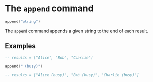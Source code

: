 # The `append` command

```lua
append("string")
```

The `append` command appends a given string to the end of each result.

## Examples

<!-- test {
    "input": "Alice\nBob\nCharlie\n",
    "preamble": "template: get-and-split-by-newline",
    "expect": {
        "output": ["Alice (busy)", "Bob (busy)", "Charlie (busy)"]
    }
} -->
```lua
-- results = ["Alice", "Bob", "Charlie"]

append(" (busy)")

-- results = ["Alice (busy)", "Bob (busy)", "Charlie (busy)"]
```
